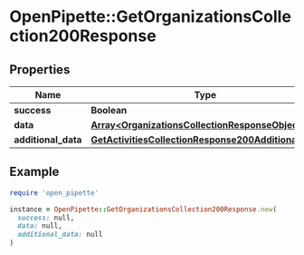 # OpenPipette::GetOrganizationsCollection200Response

## Properties

| Name | Type | Description | Notes |
| ---- | ---- | ----------- | ----- |
| **success** | **Boolean** |  | [optional] |
| **data** | [**Array&lt;OrganizationsCollectionResponseObject&gt;**](OrganizationsCollectionResponseObject.md) |  | [optional] |
| **additional_data** | [**GetActivitiesCollectionResponse200AdditionalData**](GetActivitiesCollectionResponse200AdditionalData.md) |  | [optional] |

## Example

```ruby
require 'open_pipette'

instance = OpenPipette::GetOrganizationsCollection200Response.new(
  success: null,
  data: null,
  additional_data: null
)
```

